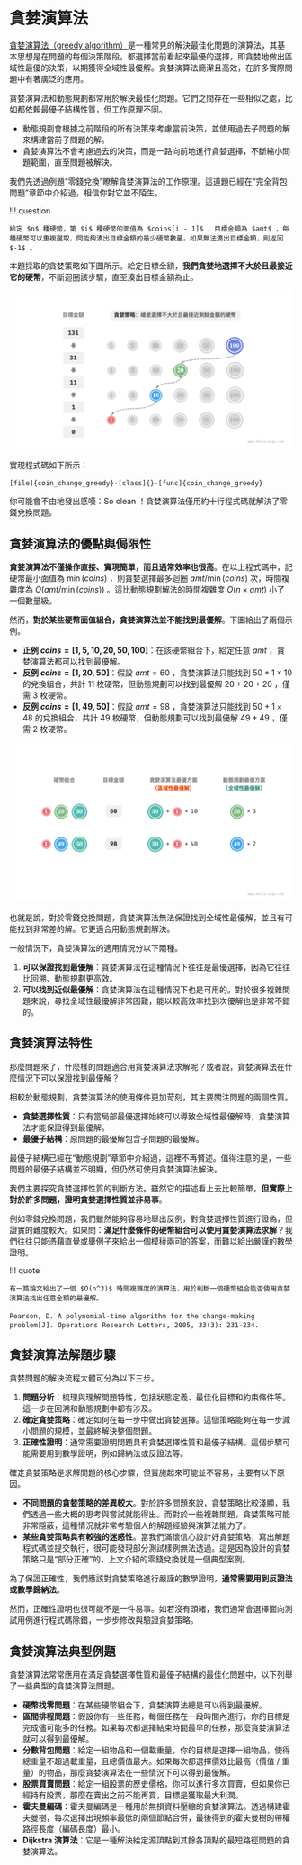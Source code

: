 # 貪婪演算法

<u>貪婪演算法（greedy algorithm）</u>是一種常見的解決最佳化問題的演算法，其基本思想是在問題的每個決策階段，都選擇當前看起來最優的選擇，即貪婪地做出區域性最優的決策，以期獲得全域性最優解。貪婪演算法簡潔且高效，在許多實際問題中有著廣泛的應用。

貪婪演算法和動態規劃都常用於解決最佳化問題。它們之間存在一些相似之處，比如都依賴最優子結構性質，但工作原理不同。

- 動態規劃會根據之前階段的所有決策來考慮當前決策，並使用過去子問題的解來構建當前子問題的解。
- 貪婪演算法不會考慮過去的決策，而是一路向前地進行貪婪選擇，不斷縮小問題範圍，直至問題被解決。

我們先透過例題“零錢兌換”瞭解貪婪演算法的工作原理。這道題已經在“完全背包問題”章節中介紹過，相信你對它並不陌生。

!!! question

    給定 $n$ 種硬幣，第 $i$ 種硬幣的面值為 $coins[i - 1]$ ，目標金額為 $amt$ ，每種硬幣可以重複選取，問能夠湊出目標金額的最少硬幣數量。如果無法湊出目標金額，則返回 $-1$ 。

本題採取的貪婪策略如下圖所示。給定目標金額，**我們貪婪地選擇不大於且最接近它的硬幣**，不斷迴圈該步驟，直至湊出目標金額為止。

![零錢兌換的貪婪策略](greedy_algorithm.assets/coin_change_greedy_strategy.png)

實現程式碼如下所示：

```src
[file]{coin_change_greedy}-[class]{}-[func]{coin_change_greedy}
```

你可能會不由地發出感嘆：So clean ！貪婪演算法僅用約十行程式碼就解決了零錢兌換問題。

## 貪婪演算法的優點與侷限性

**貪婪演算法不僅操作直接、實現簡單，而且通常效率也很高**。在以上程式碼中，記硬幣最小面值為 $\min(coins)$ ，則貪婪選擇最多迴圈 $amt / \min(coins)$ 次，時間複雜度為 $O(amt / \min(coins))$ 。這比動態規劃解法的時間複雜度 $O(n \times amt)$ 小了一個數量級。

然而，**對於某些硬幣面值組合，貪婪演算法並不能找到最優解**。下圖給出了兩個示例。

- **正例 $coins = [1, 5, 10, 20, 50, 100]$**：在該硬幣組合下，給定任意 $amt$ ，貪婪演算法都可以找到最優解。
- **反例 $coins = [1, 20, 50]$**：假設 $amt = 60$ ，貪婪演算法只能找到 $50 + 1 \times 10$ 的兌換組合，共計 $11$ 枚硬幣，但動態規劃可以找到最優解 $20 + 20 + 20$ ，僅需 $3$ 枚硬幣。
- **反例 $coins = [1, 49, 50]$**：假設 $amt = 98$ ，貪婪演算法只能找到 $50 + 1 \times 48$ 的兌換組合，共計 $49$ 枚硬幣，但動態規劃可以找到最優解 $49 + 49$ ，僅需 $2$ 枚硬幣。

![貪婪演算法無法找出最優解的示例](greedy_algorithm.assets/coin_change_greedy_vs_dp.png)

也就是說，對於零錢兌換問題，貪婪演算法無法保證找到全域性最優解，並且有可能找到非常差的解。它更適合用動態規劃解決。

一般情況下，貪婪演算法的適用情況分以下兩種。

1. **可以保證找到最優解**：貪婪演算法在這種情況下往往是最優選擇，因為它往往比回溯、動態規劃更高效。
2. **可以找到近似最優解**：貪婪演算法在這種情況下也是可用的。對於很多複雜問題來說，尋找全域性最優解非常困難，能以較高效率找到次優解也是非常不錯的。

## 貪婪演算法特性

那麼問題來了，什麼樣的問題適合用貪婪演算法求解呢？或者說，貪婪演算法在什麼情況下可以保證找到最優解？

相較於動態規劃，貪婪演算法的使用條件更加苛刻，其主要關注問題的兩個性質。

- **貪婪選擇性質**：只有當局部最優選擇始終可以導致全域性最優解時，貪婪演算法才能保證得到最優解。
- **最優子結構**：原問題的最優解包含子問題的最優解。

最優子結構已經在“動態規劃”章節中介紹過，這裡不再贅述。值得注意的是，一些問題的最優子結構並不明顯，但仍然可使用貪婪演算法解決。

我們主要探究貪婪選擇性質的判斷方法。雖然它的描述看上去比較簡單，**但實際上對於許多問題，證明貪婪選擇性質並非易事**。

例如零錢兌換問題，我們雖然能夠容易地舉出反例，對貪婪選擇性質進行證偽，但證實的難度較大。如果問：**滿足什麼條件的硬幣組合可以使用貪婪演算法求解**？我們往往只能憑藉直覺或舉例子來給出一個模稜兩可的答案，而難以給出嚴謹的數學證明。

!!! quote

    有一篇論文給出了一個 $O(n^3)$ 時間複雜度的演算法，用於判斷一個硬幣組合能否使用貪婪演算法找出任意金額的最優解。

    Pearson, D. A polynomial-time algorithm for the change-making problem[J]. Operations Research Letters, 2005, 33(3): 231-234.

## 貪婪演算法解題步驟

貪婪問題的解決流程大體可分為以下三步。

1. **問題分析**：梳理與理解問題特性，包括狀態定義、最佳化目標和約束條件等。這一步在回溯和動態規劃中都有涉及。
2. **確定貪婪策略**：確定如何在每一步中做出貪婪選擇。這個策略能夠在每一步減小問題的規模，並最終解決整個問題。
3. **正確性證明**：通常需要證明問題具有貪婪選擇性質和最優子結構。這個步驟可能需要用到數學證明，例如歸納法或反證法等。

確定貪婪策略是求解問題的核心步驟，但實施起來可能並不容易，主要有以下原因。

- **不同問題的貪婪策略的差異較大**。對於許多問題來說，貪婪策略比較淺顯，我們透過一些大概的思考與嘗試就能得出。而對於一些複雜問題，貪婪策略可能非常隱蔽，這種情況就非常考驗個人的解題經驗與演算法能力了。
- **某些貪婪策略具有較強的迷惑性**。當我們滿懷信心設計好貪婪策略，寫出解題程式碼並提交執行，很可能發現部分測試樣例無法透過。這是因為設計的貪婪策略只是“部分正確”的，上文介紹的零錢兌換就是一個典型案例。

為了保證正確性，我們應該對貪婪策略進行嚴謹的數學證明，**通常需要用到反證法或數學歸納法**。

然而，正確性證明也很可能不是一件易事。如若沒有頭緒，我們通常會選擇面向測試用例進行程式碼除錯，一步步修改與驗證貪婪策略。

## 貪婪演算法典型例題

貪婪演算法常常應用在滿足貪婪選擇性質和最優子結構的最佳化問題中，以下列舉了一些典型的貪婪演算法問題。

- **硬幣找零問題**：在某些硬幣組合下，貪婪演算法總是可以得到最優解。
- **區間排程問題**：假設你有一些任務，每個任務在一段時間內進行，你的目標是完成儘可能多的任務。如果每次都選擇結束時間最早的任務，那麼貪婪演算法就可以得到最優解。
- **分數背包問題**：給定一組物品和一個載重量，你的目標是選擇一組物品，使得總重量不超過載重量，且總價值最大。如果每次都選擇價效比最高（價值 / 重量）的物品，那麼貪婪演算法在一些情況下可以得到最優解。
- **股票買賣問題**：給定一組股票的歷史價格，你可以進行多次買賣，但如果你已經持有股票，那麼在賣出之前不能再買，目標是獲取最大利潤。
- **霍夫曼編碼**：霍夫曼編碼是一種用於無損資料壓縮的貪婪演算法。透過構建霍夫曼樹，每次選擇出現頻率最低的兩個節點合併，最後得到的霍夫曼樹的帶權路徑長度（編碼長度）最小。
- **Dijkstra 演算法**：它是一種解決給定源頂點到其餘各頂點的最短路徑問題的貪婪演算法。
